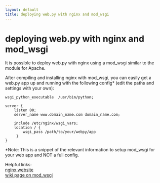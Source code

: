 ```yaml
---
layout: default
title: deploying web.py with nginx and mod_wsgi
---
```


# deploying web.py with nginx and mod_wsgi

It is possible to deploy web.py with nginx using a mod_wsgi similar to the module for Apache.

After compiling and installing nginx with mod_wsgi, you can easily get a web.py app up and running with the following config* (edit the paths and settings with your own):


    wsgi_python_executable  /usr/bin/python;

    server {
        listen 80;
        server_name www.domain_name.com domain_name.com;

        include /etc/nginx/wsgi_vars;
        location / {
            wsgi_pass /path/to/your/webpy/app     
         }
    }

*Note: This is a snippet of the relevant information to setup mod_wsgi for your web app and NOT a full config.

Helpful links:<br />
[ nginx website](http://nginx.net/ )<br />
[ wiki page on mod_wsgi](http://wiki.codemongers.com/NginxNgxWSGIModule )
